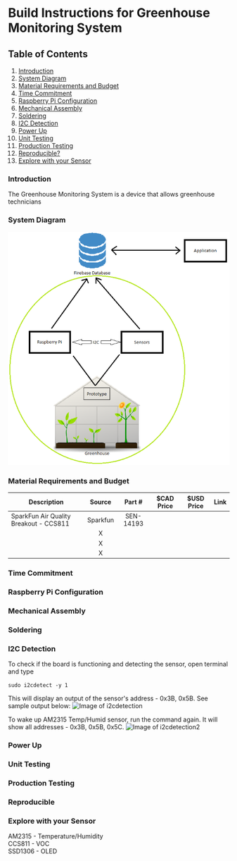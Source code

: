 # Build Instructions for Greenhouse Monitoring System

## Table of Contents
1. [Introduction](#introduction)
2. [System Diagram](#system-diagram)
3. [Material Requirements and Budget](#material-requirements-and-Budget)
4. [Time Commitment](#time-commitment)
5. [Raspberry Pi Configuration](#raspberry-pi-configuration)
6. [Mechanical Assembly](#mechanical-assembly)
7. [Soldering](#soldering)
8. [I2C Detection](#i2c-detection)
9. [Power Up](#power-up)
10. [Unit Testing](#unit-testing)
11. [Production Testing](#production-testing)
12. [Reproducible?](#reproducible)
13. [Explore with your Sensor](#explore-with-your-sensor)

### Introduction
The Greenhouse Monitoring System is a device that allows greenhouse technicians

### System Diagram
![Image of System Diagram](https://github.com/PrincessHernandez/GreenhouseMonitoringSystem/blob/master/images/Sys%20Diagram.png?raw=true)

### Material Requirements and Budget
Description                              |Source      |Part #      |$CAD Price|$USD Price|Link
-----------------------------------------|:----------:|:----------:|:--------:|:--------:|------
SparkFun Air Quality Breakout - CCS811   | Sparkfun   | SEN-14193  |          |          |
                                         |      X     |            |          |          |
                                         |      X     |            |          |          |
                                         |      X     |            |          |          | 

### Time Commitment

### Raspberry Pi Configuration

### Mechanical Assembly

### Soldering

### I2C Detection
To check if the board is functioning and detecting the sensor, open terminal and type
```
sudo i2cdetect -y 1
```
This will display an output of the sensor's address - 0x3B, 0x5B. See sample output below:
![Image of i2cdetection]()

To wake up AM2315 Temp/Humid sensor, run the command again. It will show all addresses - 0x3B, 0x5B, 0x5C. 
![Image of i2cdetection2]()

### Power Up

### Unit Testing

### Production Testing

### Reproducible

### Explore with your Sensor
AM2315 - Temperature/Humidity
</br>CCS811 - VOC
</br>SSD1306 - OLED
